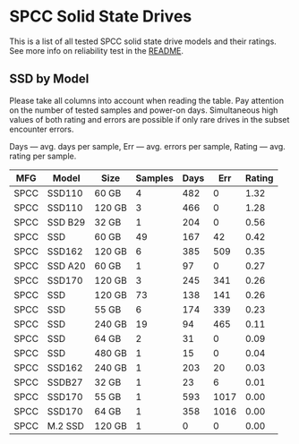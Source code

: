 SPCC Solid State Drives
=======================

This is a list of all tested SPCC solid state drive models and their ratings. See
more info on reliability test in the [README](https://github.com/linuxhw/SMART).

SSD by Model
------------

Please take all columns into account when reading the table. Pay attention on the
number of tested samples and power-on days. Simultaneous high values of both rating
and errors are possible if only rare drives in the subset encounter errors.

Days   — avg. days per sample,
Err    — avg. errors per sample,
Rating — avg. rating per sample.

| MFG       | Model              | Size   | Samples | Days  | Err   | Rating |
|-----------|--------------------|--------|---------|-------|-------|--------|
| SPCC      | SSD110             | 60 GB  | 4       | 482   | 0     | 1.32   |
| SPCC      | SSD110             | 120 GB | 3       | 466   | 0     | 1.28   |
| SPCC      | SSD B29            | 32 GB  | 1       | 204   | 0     | 0.56   |
| SPCC      | SSD                | 60 GB  | 49      | 167   | 42    | 0.42   |
| SPCC      | SSD162             | 120 GB | 6       | 385   | 509   | 0.35   |
| SPCC      | SSD A20            | 60 GB  | 1       | 97    | 0     | 0.27   |
| SPCC      | SSD170             | 120 GB | 3       | 245   | 341   | 0.26   |
| SPCC      | SSD                | 120 GB | 73      | 138   | 141   | 0.26   |
| SPCC      | SSD                | 55 GB  | 6       | 174   | 339   | 0.23   |
| SPCC      | SSD                | 240 GB | 19      | 94    | 465   | 0.11   |
| SPCC      | SSD                | 64 GB  | 2       | 31    | 0     | 0.09   |
| SPCC      | SSD                | 480 GB | 1       | 15    | 0     | 0.04   |
| SPCC      | SSD162             | 240 GB | 1       | 203   | 20    | 0.03   |
| SPCC      | SSDB27             | 32 GB  | 1       | 23    | 6     | 0.01   |
| SPCC      | SSD170             | 55 GB  | 1       | 593   | 1017  | 0.00   |
| SPCC      | SSD170             | 64 GB  | 1       | 358   | 1016  | 0.00   |
| SPCC      | M.2 SSD            | 120 GB | 1       | 0     | 0     | 0.00   |
